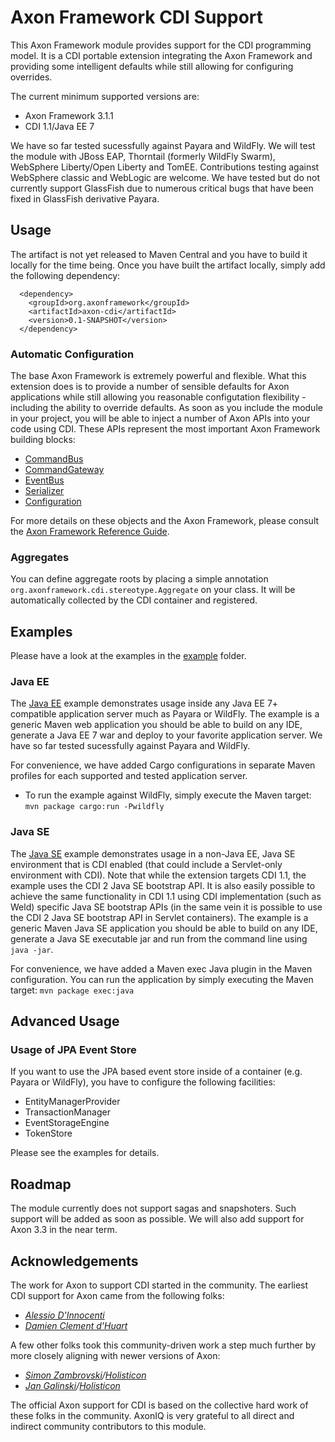 # Axon Framework CDI Support

This Axon Framework module provides support for the CDI programming model. It is a CDI portable extension integrating the Axon Framework and providing some intelligent defaults while still allowing for configuring overrides.

The current minimum supported versions are:

 * Axon Framework 3.1.1
 * CDI 1.1/Java EE 7
 
We have so far tested sucessfully against Payara and WildFly. We will test the module with JBoss EAP, Thorntail (formerly WildFly Swarm), WebSphere Liberty/Open Liberty and TomEE. Contributions testing against WebSphere classic and WebLogic are welcome. We have tested but do not currently support GlassFish due to numerous critical bugs that have been fixed in GlassFish derivative Payara.

## Usage

The artifact is not yet released to Maven Central and you have to build it locally for the time being. Once you have built the artifact locally, simply add the following dependency:

      <dependency>
        <groupId>org.axonframework</groupId>
        <artifactId>axon-cdi</artifactId>
        <version>0.1-SNAPSHOT</version>
      </dependency>

### Automatic Configuration

The base Axon Framework is extremely powerful and flexible. What this extension does is to provide a number of sensible defaults for Axon applications while still allowing you reasonable configutation flexibility - including the ability to override defaults. As soon as you include the module in your project, you will be able to inject a number of Axon APIs into your code using CDI. These APIs represent the most important Axon Framework building blocks:

 * [CommandBus](http://www.axonframework.org/apidocs/3.3/org/axonframework/commandhandling/CommandBus.html)
 * [CommandGateway](http://www.axonframework.org/apidocs/3.3/org/axonframework/commandhandling/gateway/CommandGateway.html)
 * [EventBus](http://www.axonframework.org/apidocs/3.3/org/axonframework/eventhandling/EventBus.html)
 * [Serializer](http://www.axonframework.org/apidocs/3.3/org/axonframework/serialization/Serializer.html)
 * [Configuration](http://www.axonframework.org/apidocs/3.3/org/axonframework/config/Configuration.html)
 
 For more details on these objects and the Axon Framework, please consult the [Axon Framework Reference Guide](https://docs.axonframework.org).
  
### Aggregates

You can define aggregate roots by placing a simple annotation `org.axonframework.cdi.stereotype.Aggregate` on your class. It will be automatically collected by the CDI container and registered.

## Examples
Please have a look at the examples in the [example](/example) folder.

### Java EE
The [Java EE](/example/javaee) example demonstrates usage inside any Java EE 7+ compatible application server much as Payara or WildFly. The example is a generic Maven web application you should be able to build on any IDE, generate a Java EE 7 war and deploy to your favorite application server. We have so far tested sucessfully against Payara and WildFly.

For convenience, we have added Cargo configurations in separate Maven profiles for each supported and tested application server.

* To run the example against WildFly, simply execute the Maven target: `mvn package cargo:run -Pwildfly`

### Java SE
The [Java SE](/example/javase) example demonstrates usage in a non-Java EE, Java SE environment that is CDI enabled (that could include a Servlet-only 
environment with CDI). Note that while the extension targets CDI 1.1, the example uses the CDI 2 Java SE bootstrap API. It is also easily possible to 
achieve the same functionality in CDI 1.1 using CDI implementation (such as Weld) specific Java SE bootstrap APIs (in the same vein it is possible to 
use the CDI 2 Java SE bootstrap API in Servlet containers). The example is a generic Maven Java SE application you should be able to build on any 
IDE, generate a Java SE executable jar and run from the command line using `java -jar`.

For convenience, we have added a Maven exec Java plugin in the Maven configuration. You can run the application by simply executing the 
Maven target: `mvn package exec:java`

## Advanced Usage

### Usage of JPA Event Store

If you want to use the JPA based event store inside of a container (e.g. Payara or WildFly), you have to configure the following facilities:

  *  EntityManagerProvider
  *  TransactionManager
  *  EventStorageEngine
  *  TokenStore
  
Please see the examples for details.

## Roadmap
The module currently does not support sagas and snapshoters. Such support will be added as soon as possible. We will also add support for Axon 3.3 in the near term.

## Acknowledgements
The work for Axon to support CDI started in the community. The earliest CDI support for Axon came from the following folks:

* _[Alessio D'Innocenti](https://github.com/kamaladafrica)_
* _[Damien Clement d'Huart](https://github.com/dcdh)_

A few other folks took this community-driven work a step much further by more closely aligning with newer versions of Axon:

* _[Simon Zambrovski](https://github.com/zambrovski)/[Holisticon](https://github.com/holisticon)_
* _[Jan Galinski](https://github.com/galinski)/[Holisticon](https://github.com/holisticon)_

The official Axon support for CDI is based on the collective hard work of these folks in the community. AxonIQ is very grateful to all direct and indirect community contributors to this module.
